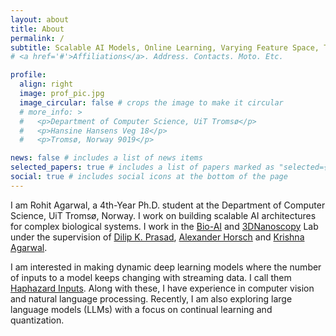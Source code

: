 ```yaml
---
layout: about
title: About
permalink: /
subtitle: Scalable AI Models, Online Learning, Varying Feature Space, Time Series, LLMs
# <a href='#'>Affiliations</a>. Address. Contacts. Moto. Etc.

profile:
  align: right
  image: prof_pic.jpg
  image_circular: false # crops the image to make it circular
  # more_info: >
  #   <p>Department of Computer Science, UiT Tromsø</p>
  #   <p>Hansine Hansens Veg 18</p>
  #   <p>Tromsø, Norway 9019</p>

news: false # includes a list of news items
selected_papers: true # includes a list of papers marked as "selected={true}"
social: true # includes social icons at the bottom of the page
---
```


I am Rohit Agarwal, a 4th-Year Ph.D. student at the Department of Computer Science, UiT Tromsø, Norway. I work on building scalable AI architectures for complex biological systems. I work in the [Bio-AI](https://www.bioailab.org/) and [3DNanoscopy](https://www.3dnanoscopy.com/) Lab under the supervision of [Dilip K. Prasad](https://sites.google.com/site/dilipprasad/), [Alexander Horsch](https://en.uit.no/ansatte/alexander.horsch) and [Krishna Agarwal](https://sites.google.com/site/uthkrishth/krishnaagarwal).

I am interested in making dynamic deep learning models where the number of inputs to a model keeps changing with streaming data. I call them [Haphazard Inputs](https://openreview.net/pdf?id=R9CgBkeZ6Z). Along with these, I have experience in computer vision and natural language processing. Recently, I am also exploring large language models (LLMs) with a focus on continual learning and quantization.

<!-- Write your biography here. Tell the world about yourself. Link to your favorite [subreddit](http://reddit.com). You can put a picture in, too. The code is already in, just name your picture `prof_pic.jpg` and put it in the `img/` folder.

Put your address / P.O. box / other info right below your picture. You can also disable any of these elements by editing `profile` property of the YAML header of your `_pages/about.md`. Edit `_bibliography/papers.bib` and Jekyll will render your [publications page](/al-folio/publications/) automatically.

Link to your social media connections, too. This theme is set up to use [Font Awesome icons](https://fontawesome.com/) and [Academicons](https://jpswalsh.github.io/academicons/), like the ones below. Add your Facebook, Twitter, LinkedIn, Google Scholar, or just disable all of them. -->
